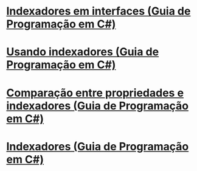 # [Indexadores em interfaces (Guia de Programação em C#)](indexers-in-interfaces.md)
# [Usando indexadores (Guia de Programação em C#)](using-indexers.md)
# [Comparação entre propriedades e indexadores (Guia de Programação em C#)](comparison-between-properties-and-indexers.md)
# [Indexadores (Guia de Programação em C#)](index.md)
